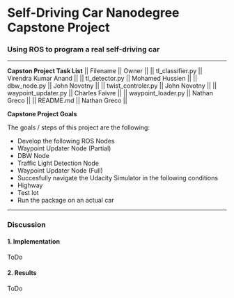 # **Self-Driving Car Nanodegree Capstone Project**

### Using ROS to program a real self-driving car

---

**Capston Project Task List**
|| Filename || Owner ||
|| tl_classifier.py || Virendra Kumar Anand ||
|| tl_detector.py || Mohamed Hussien ||
|| dbw_node.py || John Novotny ||
|| twist_controler.py || John Novotny ||
|| waypoint_updater.py || Charles Faivre ||
|| waypoint_loader.py || Nathan Greco ||
|| README.md || Nathan Greco ||

**Capstone Project Goals**

The goals / steps of this project are the following:

* Develop the following ROS Nodes
 * Waypoint Updater Node (Partial)
 * DBW Node
 * Traffic Light Detection Node
 * Waypoint Updater Node (Full)
* Succesfully navigate the Udacity Simulator in the following conditions
 * Highway
 * Test lot
* Run the package on an actual car

[//]: # (Image References)

---

### Discussion

#### 1. Implementation

ToDo

#### 2. Results

ToDo

